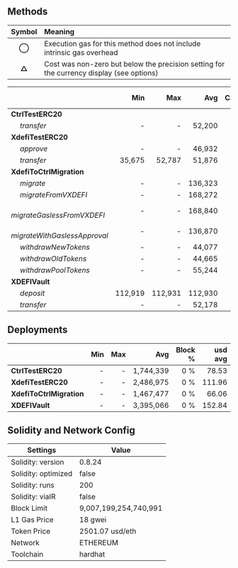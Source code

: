 ## Methods
| **Symbol** | **Meaning**                                                                              |
| :--------: | :--------------------------------------------------------------------------------------- |
|    **◯**   | Execution gas for this method does not include intrinsic gas overhead                    |
|    **△**   | Cost was non-zero but below the precision setting for the currency display (see options) |

|                                     |     Min |     Max |     Avg | Calls | usd avg |
| :---------------------------------- | ------: | ------: | ------: | ----: | ------: |
| **CtrlTestERC20**                   |         |         |         |       |         |
|        *transfer*                   |       - |       - |  52,200 |    24 |    2.35 |
| **XdefiTestERC20**                  |         |         |         |       |         |
|        *approve*                    |       - |       - |  46,932 |     6 |    2.11 |
|        *transfer*                   |  35,675 |  52,787 |  51,876 |    19 |    2.34 |
| **XdefiToCtrlMigration**            |         |         |         |       |         |
|        *migrate*                    |       - |       - | 136,323 |     5 |    6.14 |
|        *migrateFromVXDEFI*          |       - |       - | 168,272 |     5 |    7.58 |
|        *migrateGaslessFromVXDEFI*   |       - |       - | 168,840 |     5 |    7.60 |
|        *migrateWithGaslessApproval* |       - |       - | 136,870 |     5 |    6.16 |
|        *withdrawNewTokens*          |       - |       - |  44,077 |     1 |    1.98 |
|        *withdrawOldTokens*          |       - |       - |  44,665 |     1 |    2.01 |
|        *withdrawPoolTokens*         |       - |       - |  55,244 |     1 |    2.49 |
| **XDEFIVault**                      |         |         |         |       |         |
|        *deposit*                    | 112,919 | 112,931 | 112,930 |    12 |    5.08 |
|        *transfer*                   |       - |       - |  52,178 |     2 |    2.35 |

## Deployments
|                          | Min | Max  |       Avg | Block % | usd avg |
| :----------------------- | --: | ---: | --------: | ------: | ------: |
| **CtrlTestERC20**        |   - |    - | 1,744,339 |     0 % |   78.53 |
| **XdefiTestERC20**       |   - |    - | 2,486,975 |     0 % |  111.96 |
| **XdefiToCtrlMigration** |   - |    - | 1,467,477 |     0 % |   66.06 |
| **XDEFIVault**           |   - |    - | 3,395,066 |     0 % |  152.84 |

## Solidity and Network Config
| **Settings**        | **Value**             |
| ------------------- | --------------------- |
| Solidity: version   | 0.8.24                |
| Solidity: optimized | false                 |
| Solidity: runs      | 200                   |
| Solidity: viaIR     | false                 |
| Block Limit         | 9,007,199,254,740,991 |
| L1 Gas Price        | 18 gwei               |
| Token Price         | 2501.07 usd/eth       |
| Network             | ETHEREUM              |
| Toolchain           | hardhat               |

